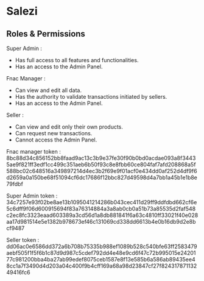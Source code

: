 # Salezi

## Roles & Permissions 
Super Admin :
- Has full access to all features and functionalities.
- Has an access to the Admin Panel.
  
Fnac Manager : 
- Can view and edit all data.
- Has the authority to validate transactions initiated by sellers.
- Has an access to the Admin Panel.

Seller :
- Can view and edit only their own products.
- Can request new transactions.
- Cannot access the Admin Panel.



Fnac manager token :
8bc88d34c856152bb8faad9ac13c3b9e37fe30f90b0bd0acdae093a8f34435ae9f821ff3edf1cc499c351aeb6b50f93c8e8fbb60ce804faf7afd208868a5f588bc02c648516a349897214d4ec3b2f69e9f01acf0e434dd0af252d4df9f6d2659a0a150be68f51094cf6dc17686f12bbc827d49598d4a7bb1a45b1e1b8e79fdbf

Super Admin token :
34c7257e93f02be8ae13b1095041214286b043cec411d29ff9ddfdbd662cf6e5c6dff9f06d600915694f83a76314884a3a8ab0cb0a51b73a85535d2faf548c2ec8fc3323eaad603389a3cd56d1a8db881841f6a63c4810ff33021f40e028aa17d981514e5e1382b978673ef46c131069cd338dd6613b4e0b16db9d2e8bcf9487

Seller token :
dd06ac0e6586dd372a6b708b75335b988ef1089b528c540bfe63ff2583479aebf505f1f5f6b1c87d9d987c5cdef792dd4e48e9cd6f47c72b995015e2420177c981200bba4ba27ab99edef8075ceb1587e8f13e585b6a586ab89435ee48cc1a7f3490d4d203a04c400f9b4cff169a68a98d23847cf27f82431787113249416fc6
